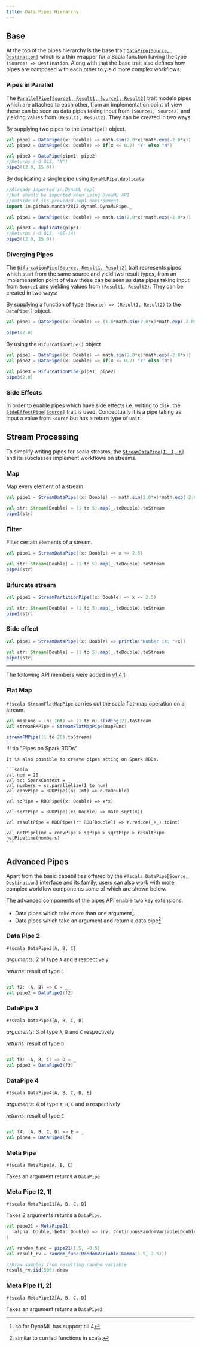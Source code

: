 ```yaml
---
title: Data Pipes Hierarchy
---
```


## Base

At the top of the pipes hierarchy is the base trait [```DataPipe[Source, Destination]```](https://transcendent-ai-labs.github.io/api_docs/DynaML/recent/dynaml-pipes/index.html#io.github.mandar2812.dynaml.pipes.DataPipe) which is a thin wrapper for a Scala function having the type ```(Source) => Destination```. Along with that the base trait also defines how pipes are composed with each other to yield more complex workflows.

### Pipes in Parallel

The [```ParallelPipe[Source1, Result1, Source2, Result2]```](https://transcendent-ai-labs.github.io/api_docs/DynaML/recent/dynaml-pipes/index.html#io.github.mandar2812.dynaml.pipes.ParallelPipe) trait models pipes which are attached to each other, from an implementation point of view these can be seen as data pipes taking input from ```(Source1, Source2)``` and yielding values from ```(Result1, Result2)```. They can be created in two ways:

By supplying two pipes to the ```DataPipe()``` object.

```scala
val pipe1 = DataPipe((x: Double) => math.sin(2.0*x)*math.exp(-2.0*x))
val pipe2 = DataPipe((x: Double) => if(x <= 0.2) "Y" else "N")

val pipe3 = DataPipe(pipe1, pipe2)
//Returns (-0.013, "N")
pipe3((2.0, 15.0))

```

By duplicating a single pipe using [```DynaMLPipe.duplicate```](/pipes/pipes_misc.md#duplicate-a-pipe)

```scala
//Already imported in DynaML repl
//but should be imported when using DynaML API
//outside of its provided repl environment.
import io.github.mandar2812.dynaml.DynaMLPipe._

val pipe1 = DataPipe((x: Double) => math.sin(2.0*x)*math.exp(-2.0*x))

val pipe3 = duplicate(pipe1)
//Returns (-0.013, -9E-14)
pipe3((2.0, 15.0))

```


### Diverging Pipes

The [```BifurcationPipe[Source, Result1, Result2]```](https://transcendent-ai-labs.github.io/api_docs/DynaML/recent/dynaml-pipes/index.html#io.github.mandar2812.dynaml.pipes.BifurcationPipe) trait represents pipes which start from the same source and yield two result types, from an implementation point of view these can be seen as data pipes taking input from ```Source1``` and yielding values from ```(Result1, Result2)```. They can be created in two ways:

By supplying a function of type ```(Source) => (Result1, Result2)``` to the ```DataPipe()``` object.

```scala
val pipe1 = DataPipe((x: Double) => (1.0*math.sin(2.0*x)*math.exp(-2.0*x), math.exp(-2.0*x)))

pipe1(2.0)

```

By using the ```BifurcationPipe()``` object

```scala
val pipe1 = DataPipe((x: Double) => math.sin(2.0*x)*math.exp(-2.0*x))
val pipe2 = DataPipe((x: Double) => if(x <= 0.2) "Y" else "N")

val pipe3 = BifurcationPipe(pipe1, pipe2)
pipe3(2.0)

```


### Side Effects

In order to enable pipes which have side effects i.e. writing to disk, the [```SideEffectPipe[Source]```](https://transcendent-ai-labs.github.io/api_docs/DynaML/recent/dynaml-pipes/index.html#io.github.mandar2812.dynaml.pipes.SideEffectPipe) trait is used. Conceptually it is a pipe taking as input a value from ```Source``` but has a return type of ```Unit```.

## Stream Processing

To simplify writing pipes for scala streams, the [```StreamDataPipe[I, J, K]```](https://transcendent-ai-labs.github.io/api_docs/DynaML/recent/dynaml-pipes/index.html#io.github.mandar2812.dynaml.pipes.StreamDataPipe) and its subclasses implement workflows on streams.  

### Map

Map every element of a stream.

```scala
val pipe1 = StreamDataPipe((x: Double) => math.sin(2.0*x)*math.exp(-2.0*x))

val str: Stream[Double] = (1 to 5).map(_.toDouble).toStream
pipe1(str)
```

### Filter

Filter certain elements of a stream.

```scala
val pipe1 = StreamDataPipe((x: Double) => x <= 2.5)

val str: Stream[Double] = (1 to 5).map(_.toDouble).toStream
pipe1(str)
```

### Bifurcate stream

```scala
val pipe1 = StreamPartitionPipe((x: Double) => x <= 2.5)

val str: Stream[Double] = (1 to 5).map(_.toDouble).toStream
pipe1(str)
```


### Side effect

```scala
val pipe1 = StreamDataPipe((x: Double) => println("Number is: "+x))

val str: Stream[Double] = (1 to 5).map(_.toDouble).toStream
pipe1(str)
```

****************************

The following API members were added in [v1.4.1](https://github.com/transcendent-ai-labs/DynaML/releases/tag/v1.4.1)

### Flat Map

`#!scala StreamFlatMapPipe` carries out the scala flat-map operation on a stream.

```scala
val mapFunc = (n: Int) => (1 to n).sliding(2).toStream
val streamFMPipe = StreamFlatMapPipe(mapFunc)

streamFMPipe((1 to 20).toStream)
```

!!! tip "Pipes on Spark RDDs"

    It is also possible to create pipes acting on Spark RDDs.

    ```scala
    val num = 20
    val sc: SparkContext = _
    val numbers = sc.parallelize(1 to num)
    val convPipe = RDDPipe((n: Int) => n.toDouble)

    val sqPipe = RDDPipe((x: Double) => x*x)

    val sqrtPipe = RDDPipe((x: Double) => math.sqrt(x))

    val resultPipe = RDDPipe((r: RDD[Double]) => r.reduce(_+_).toInt)

    val netPipeline = convPipe > sqPipe > sqrtPipe > resultPipe
    netPipeline(numbers)
    ```

## Advanced Pipes

Apart from the basic capabilities offered by the `#!scala DataPipe[Source, Destination]` interface and its family, users can also work with
more complex workflow components some of which are shown below.

The advanced components of the pipes API enable two key extensions.

 - Data pipes which take more than one argument[^1].
 - Data pipes which take an argument and return a data pipe[^2]

### Data Pipe 2

`#!scala DataPipe2[A, B, C]`

*arguments*: 2 of type `A` and `B` respectively

*returns*: result of type `C`

```scala

val f2: (A, B) => C = _  
val pipe2 = DataPipe2(f2)

```

### DataPipe 3

`#!scala DataPipe3[A, B, C, D]`

*arguments*: 3 of type `A`, `B` and `C` respectively

*returns*: result of type `D`

```scala

val f3: (A, B, C) => D = _  
val pipe3 = DataPipe3(f3)

```


### DataPipe 4

`#!scala DataPipe4[A, B, C, D, E]`

*arguments*: 4 of type `A`, `B`, `C` and `D` respectively

*returns*: result of type `E`

```scala

val f4: (A, B, C, D) => E = _  
val pipe4 = DataPipe4(f4)

```


[^1]: so far DynaML has support till 4
[^2]: similar to curried functions in scala.



### Meta Pipe

`#!scala MetaPipe[A, B, C]`

Takes an argument returns a `DataPipe`

### Meta Pipe (2, 1)

`#!scala MetaPipe21[A, B, C, D]`

Takes 2 arguments returns a `DataPipe`.

```scala
val pipe21 = MetaPipe21(
  (alpha: Double, beta: Double) => (rv: ContinuousRandomVariable[Double]) => (rv*beta) + alpha
)

val random_func = pipe21(1.5, -0.5)
val result_rv = random_func(RandomVariable(Gamma(1.5, 2.5)))

//Draw samples from resulting random variable
result_rv.iid(500).draw
```

### Meta Pipe (1, 2)

`#!scala MetaPipe12[A, B, C, D]`

Takes an argument returns a `DataPipe2`
